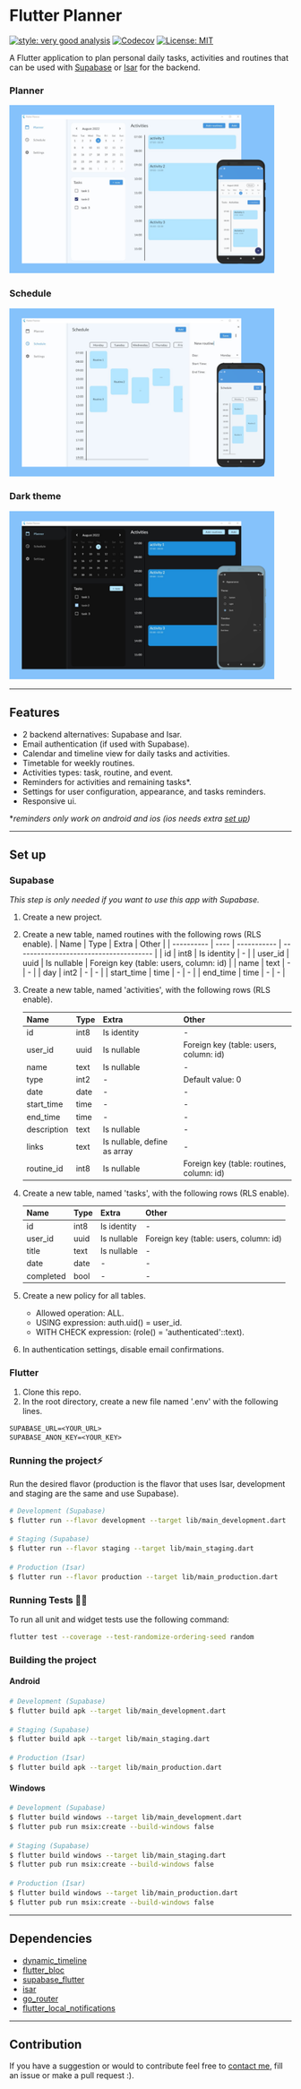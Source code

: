 # Flutter Planner

[![style: very good analysis][very_good_analysis_badge]][very_good_analysis_link]
[![Codecov][codecov_badge]][codecov_link]
[![License: MIT][license_badge]][license_link]

A Flutter application to plan personal daily tasks, activities and routines that can be used with [Supabase](https://supabase.com/) or [Isar](https://isar.dev/) for the backend.


### Planner
<img src="screenshots/planner.png" height="300">

### Schedule
<img src="screenshots/schedule.png" height="300">

### Dark theme
<img src="screenshots/dark_theme.png" height="300">

---
## Features

- 2 backend alternatives: Supabase and Isar.
- Email authentication (if used with Supabase).
- Calendar and timeline view for daily tasks and activities.
- Timetable for weekly routines.
- Activities types: task, routine, and event.
- Reminders for activities and remaining tasks*.
- Settings for user configuration, appearance, and tasks reminders.
- Responsive ui.

**reminders only work on android and ios (ios needs extra [set up](https://pub.dev/packages/flutter_local_notifications#-ios-setup))*

---
## Set up

### Supabase
*This step is only needed if you want to use this app with Supabase.*

1. Create a new project.
2. Create a new table, named routines with the following rows (RLS enable).
    | Name       | Type | Extra       | Other                                  |
    | ---------- | ---- | ----------- | -------------------------------------- |
    | id         | int8 | Is identity | -                                      |
    | user_id    | uuid | Is nullable | Foreign key (table: users, column: id) |
    | name       | text | -           | -                                      |
    | day        | int2 | -           | -                                      |
    | start_time | time | -           | -                                      |
    | end_time   | time | -           | -                                      |

3. Create a new table, named 'activities', with the following rows (RLS enable).

   | Name        | Type | Extra                        | Other                                     |
   | ----------- | ---- | ---------------------------- | ----------------------------------------- |
   | id          | int8 | Is identity                  | -                                         |
   | user_id     | uuid | Is nullable                  | Foreign key (table: users, column: id)    |
   | name        | text | Is nullable                  | -                                         |
   | type        | int2 | -                            | Default value: 0                          |
   | date        | date | -                            | -                                         |
   | start_time  | time | -                            | -                                         |
   | end_time    | time | -                            | -                                         |
   | description | text | Is nullable                  | -                                         |
   | links       | text | Is nullable, define as array | -                                         |
   | routine_id  | int8 | Is nullable                  | Foreign key (table: routines, column: id) |
   
4. Create a new table, named 'tasks', with the following rows (RLS enable).

   | Name      | Type | Extra       | Other                                  |
   | --------- | ---- | ----------- | -------------------------------------- |
   | id        | int8 | Is identity | -                                      |
   | user_id   | uuid | Is nullable | Foreign key (table: users, column: id) |
   | title     | text | Is nullable | -                                      |
   | date      | date | -           | -                                      |
   | completed | bool | -           | -                                      |

5. Create a new policy for all tables.
   - Allowed operation: ALL.
   - USING expression: auth.uid() = user_id.
   - WITH CHECK expression: (role() = 'authenticated'::text).
6. In authentication settings, disable email confirmations.
   
### Flutter

1. Clone this repo.
2. In the root directory, create a new file named '.env' with the following lines.
``` env
SUPABASE_URL=<YOUR_URL>
SUPABASE_ANON_KEY=<YOUR_KEY>
```

### Running the project⚡

Run the desired flavor (production is the flavor that uses Isar, development and staging are the same and use Supabase).

```sh
# Development (Supabase)
$ flutter run --flavor development --target lib/main_development.dart

# Staging (Supabase)
$ flutter run --flavor staging --target lib/main_staging.dart
  
# Production (Isar)
$ flutter run --flavor production --target lib/main_production.dart
```

### Running Tests 🧑‍🔬

To run all unit and widget tests use the following command:

```sh
flutter test --coverage --test-randomize-ordering-seed random
```

### Building the project

#### Android

```sh
# Development (Supabase)
$ flutter build apk --target lib/main_development.dart

# Staging (Supabase)
$ flutter build apk --target lib/main_staging.dart
  
# Production (Isar)
$ flutter build apk --target lib/main_production.dart
```

#### Windows

```sh
# Development (Supabase)
$ flutter build windows --target lib/main_development.dart
$ flutter pub run msix:create --build-windows false

# Staging (Supabase)
$ flutter build windows --target lib/main_staging.dart
$ flutter pub run msix:create --build-windows false
  
# Production (Isar)
$ flutter build windows --target lib/main_production.dart
$ flutter pub run msix:create --build-windows false
```

---

## Dependencies

- [dynamic_timeline](https://pub.dev/packages/dynamic_timeline)
- [flutter_bloc](https://pub.dev/packages/flutter_bloc)
- [supabase_flutter](https://pub.dev/packages/supabase_flutter)
- [isar](https://pub.dev/packages/isar)
- [go_router](https://pub.dev/packages/go_router)
- [flutter_local_notifications](https://pub.dev/packages/flutter_local_notifications)

---

## Contribution

If you have a suggestion or would to contribute feel free to [contact me](https://github.com/IvanHerreraCasas), fill an issue or make a pull request :).


[flutter_localizations_link]: https://api.flutter.dev/flutter/flutter_localizations/flutter_localizations-library.html
[internationalization_link]: https://flutter.dev/docs/development/accessibility-and-localization/internationalization
[license_badge]: https://img.shields.io/badge/license-MIT-blue.svg
[license_link]: https://opensource.org/licenses/MIT
[very_good_analysis_badge]: https://img.shields.io/badge/style-very_good_analysis-B22C89.svg
[very_good_analysis_link]: https://pub.dev/packages/very_good_analysis
[very_good_cli_link]: https://github.com/VeryGoodOpenSource/very_good_cli
[codecov_badge]: https://codecov.io/gh/IvanHerreraCasas/flutter_planner/branch/main/graph/badge.svg?token=P2SSNN4GKH
[codecov_link]: https://codecov.io/gh/IvanHerreraCasas/flutter_planner
